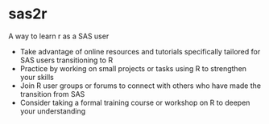 # sas2r
A way to learn r as a SAS user
- Take advantage of online resources and tutorials specifically tailored for SAS users transitioning to R
- Practice by working on small projects or tasks using R to strengthen your skills
- Join R user groups or forums to connect with others who have made the transition from SAS
- Consider taking a formal training course or workshop on R to deepen your understanding
